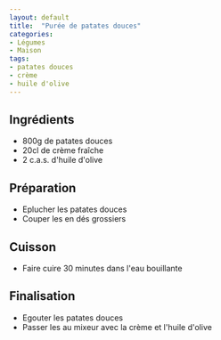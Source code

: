 ```yaml
---
layout: default
title:  "Purée de patates douces"
categories:
- Légumes
- Maison
tags:
- patates douces
- crème
- huile d'olive
---
```

## Ingrédients

* 800g de patates douces
* 20cl de crème fraîche
* 2 c.a.s. d'huile d'olive

## Préparation

* Eplucher les patates douces
* Couper les en dés grossiers

## Cuisson

* Faire cuire 30 minutes dans l'eau bouillante

## Finalisation

* Egouter les patates douces
* Passer les au mixeur avec la crème et l'huile d'olive